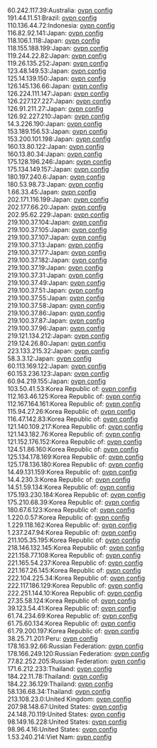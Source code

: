 60.242.117.39:Australia: [ovpn config](vpn/60_242_117_39.ovpn)  
191.44.11.51:Brazil: [ovpn config](vpn/191_44_11_51.ovpn)  
110.136.44.72:Indonesia: [ovpn config](vpn/110_136_44_72.ovpn)  
116.82.92.141:Japan: [ovpn config](vpn/116_82_92_141.ovpn)  
118.106.1.118:Japan: [ovpn config](vpn/118_106_1_118.ovpn)  
118.155.188.199:Japan: [ovpn config](vpn/118_155_188_199.ovpn)  
119.244.22.82:Japan: [ovpn config](vpn/119_244_22_82.ovpn)  
119.26.135.252:Japan: [ovpn config](vpn/119_26_135_252.ovpn)  
123.48.149.53:Japan: [ovpn config](vpn/123_48_149_53.ovpn)  
125.14.139.150:Japan: [ovpn config](vpn/125_14_139_150.ovpn)  
126.145.136.66:Japan: [ovpn config](vpn/126_145_136_66.ovpn)  
126.224.111.147:Japan: [ovpn config](vpn/126_224_111_147.ovpn)  
126.227.127.227:Japan: [ovpn config](vpn/126_227_127_227.ovpn)  
126.91.211.27:Japan: [ovpn config](vpn/126_91_211_27.ovpn)  
126.92.227.210:Japan: [ovpn config](vpn/126_92_227_210.ovpn)  
14.3.226.190:Japan: [ovpn config](vpn/14_3_226_190.ovpn)  
153.189.156.53:Japan: [ovpn config](vpn/153_189_156_53.ovpn)  
153.200.101.198:Japan: [ovpn config](vpn/153_200_101_198.ovpn)  
160.13.80.122:Japan: [ovpn config](vpn/160_13_80_122.ovpn)  
160.13.80.34:Japan: [ovpn config](vpn/160_13_80_34.ovpn)  
175.128.196.246:Japan: [ovpn config](vpn/175_128_196_246.ovpn)  
175.134.149.157:Japan: [ovpn config](vpn/175_134_149_157.ovpn)  
180.197.240.6:Japan: [ovpn config](vpn/180_197_240_6.ovpn)  
180.53.98.73:Japan: [ovpn config](vpn/180_53_98_73.ovpn)  
1.66.33.45:Japan: [ovpn config](vpn/1_66_33_45.ovpn)  
202.171.116.199:Japan: [ovpn config](vpn/202_171_116_199.ovpn)  
202.177.66.20:Japan: [ovpn config](vpn/202_177_66_20.ovpn)  
202.95.62.229:Japan: [ovpn config](vpn/202_95_62_229.ovpn)  
219.100.37.104:Japan: [ovpn config](vpn/219_100_37_104.ovpn)  
219.100.37.105:Japan: [ovpn config](vpn/219_100_37_105.ovpn)  
219.100.37.107:Japan: [ovpn config](vpn/219_100_37_107.ovpn)  
219.100.37.13:Japan: [ovpn config](vpn/219_100_37_13.ovpn)  
219.100.37.177:Japan: [ovpn config](vpn/219_100_37_177.ovpn)  
219.100.37.182:Japan: [ovpn config](vpn/219_100_37_182.ovpn)  
219.100.37.19:Japan: [ovpn config](vpn/219_100_37_19.ovpn)  
219.100.37.31:Japan: [ovpn config](vpn/219_100_37_31.ovpn)  
219.100.37.49:Japan: [ovpn config](vpn/219_100_37_49.ovpn)  
219.100.37.51:Japan: [ovpn config](vpn/219_100_37_51.ovpn)  
219.100.37.55:Japan: [ovpn config](vpn/219_100_37_55.ovpn)  
219.100.37.58:Japan: [ovpn config](vpn/219_100_37_58.ovpn)  
219.100.37.86:Japan: [ovpn config](vpn/219_100_37_86.ovpn)  
219.100.37.87:Japan: [ovpn config](vpn/219_100_37_87.ovpn)  
219.100.37.96:Japan: [ovpn config](vpn/219_100_37_96.ovpn)  
219.121.134.212:Japan: [ovpn config](vpn/219_121_134_212.ovpn)  
219.124.26.80:Japan: [ovpn config](vpn/219_124_26_80.ovpn)  
223.133.215.32:Japan: [ovpn config](vpn/223_133_215_32.ovpn)  
58.3.3.12:Japan: [ovpn config](vpn/58_3_3_12.ovpn)  
60.113.169.122:Japan: [ovpn config](vpn/60_113_169_122.ovpn)  
60.153.236.123:Japan: [ovpn config](vpn/60_153_236_123.ovpn)  
60.94.219.155:Japan: [ovpn config](vpn/60_94_219_155.ovpn)  
103.50.41.53:Korea Republic of: [ovpn config](vpn/103_50_41_53.ovpn)  
112.163.46.125:Korea Republic of: [ovpn config](vpn/112_163_46_125.ovpn)  
112.167.164.161:Korea Republic of: [ovpn config](vpn/112_167_164_161.ovpn)  
115.94.27.26:Korea Republic of: [ovpn config](vpn/115_94_27_26.ovpn)  
116.47.142.83:Korea Republic of: [ovpn config](vpn/116_47_142_83.ovpn)  
121.140.109.217:Korea Republic of: [ovpn config](vpn/121_140_109_217.ovpn)  
121.143.182.76:Korea Republic of: [ovpn config](vpn/121_143_182_76.ovpn)  
121.152.176.152:Korea Republic of: [ovpn config](vpn/121_152_176_152.ovpn)  
124.51.86.160:Korea Republic of: [ovpn config](vpn/124_51_86_160.ovpn)  
125.134.178.169:Korea Republic of: [ovpn config](vpn/125_134_178_169.ovpn)  
125.178.136.180:Korea Republic of: [ovpn config](vpn/125_178_136_180.ovpn)  
14.49.131.159:Korea Republic of: [ovpn config](vpn/14_49_131_159.ovpn)  
14.4.230.3:Korea Republic of: [ovpn config](vpn/14_4_230_3.ovpn)  
14.51.59.134:Korea Republic of: [ovpn config](vpn/14_51_59_134.ovpn)  
175.193.230.184:Korea Republic of: [ovpn config](vpn/175_193_230_184.ovpn)  
175.210.68.39:Korea Republic of: [ovpn config](vpn/175_210_68_39.ovpn)  
180.67.6.123:Korea Republic of: [ovpn config](vpn/180_67_6_123.ovpn)  
1.220.0.57:Korea Republic of: [ovpn config](vpn/1_220_0_57.ovpn)  
1.229.118.162:Korea Republic of: [ovpn config](vpn/1_229_118_162.ovpn)  
1.237.247.94:Korea Republic of: [ovpn config](vpn/1_237_247_94.ovpn)  
211.105.35.195:Korea Republic of: [ovpn config](vpn/211_105_35_195.ovpn)  
218.146.132.145:Korea Republic of: [ovpn config](vpn/218_146_132_145.ovpn)  
221.158.77.108:Korea Republic of: [ovpn config](vpn/221_158_77_108.ovpn)  
221.165.54.237:Korea Republic of: [ovpn config](vpn/221_165_54_237.ovpn)  
221.167.26.145:Korea Republic of: [ovpn config](vpn/221_167_26_145.ovpn)  
222.104.225.34:Korea Republic of: [ovpn config](vpn/222_104_225_34.ovpn)  
222.117.186.129:Korea Republic of: [ovpn config](vpn/222_117_186_129.ovpn)  
222.251.144.10:Korea Republic of: [ovpn config](vpn/222_251_144_10.ovpn)  
27.35.58.124:Korea Republic of: [ovpn config](vpn/27_35_58_124.ovpn)  
39.123.54.41:Korea Republic of: [ovpn config](vpn/39_123_54_41.ovpn)  
61.74.234.69:Korea Republic of: [ovpn config](vpn/61_74_234_69.ovpn)  
61.75.60.134:Korea Republic of: [ovpn config](vpn/61_75_60_134.ovpn)  
61.79.200.197:Korea Republic of: [ovpn config](vpn/61_79_200_197.ovpn)  
38.25.71.201:Peru: [ovpn config](vpn/38_25_71_201.ovpn)  
178.163.92.66:Russian Federation: [ovpn config](vpn/178_163_92_66.ovpn)  
178.166.249.120:Russian Federation: [ovpn config](vpn/178_166_249_120.ovpn)  
77.82.252.205:Russian Federation: [ovpn config](vpn/77_82_252_205.ovpn)  
171.6.212.233:Thailand: [ovpn config](vpn/171_6_212_233.ovpn)  
184.22.11.78:Thailand: [ovpn config](vpn/184_22_11_78.ovpn)  
184.22.36.129:Thailand: [ovpn config](vpn/184_22_36_129.ovpn)  
58.136.68.34:Thailand: [ovpn config](vpn/58_136_68_34.ovpn)  
213.108.23.0:United Kingdom: [ovpn config](vpn/213_108_23_0.ovpn)  
207.98.148.67:United States: [ovpn config](vpn/207_98_148_67.ovpn)  
24.148.70.119:United States: [ovpn config](vpn/24_148_70_119.ovpn)  
98.149.16.228:United States: [ovpn config](vpn/98_149_16_228.ovpn)  
98.96.4.16:United States: [ovpn config](vpn/98_96_4_16.ovpn)  
1.53.240.214:Viet Nam: [ovpn config](vpn/1_53_240_214.ovpn)  
